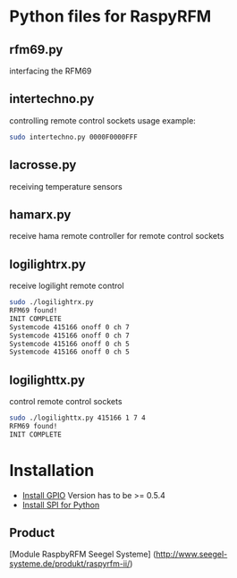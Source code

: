 # Python files for RaspyRFM

## rfm69.py

interfacing the RFM69

## intertechno.py
controlling remote control sockets
usage example:
```sh
sudo intertechno.py 0000F0000FFF
```

## lacrosse.py
receiving temperature sensors

## hamarx.py
receive hama remote controller for remote control sockets

## logilightrx.py
receive logilight remote control
```sh
sudo ./logilightrx.py
RFM69 found!
INIT COMPLETE
Systemcode 415166 onoff 0 ch 7
Systemcode 415166 onoff 0 ch 7
Systemcode 415166 onoff 0 ch 5
Systemcode 415166 onoff 0 ch 5
```

## logilighttx.py
control remote control sockets
```sh
sudo ./logilighttx.py 415166 1 7 4
RFM69 found!
INIT COMPLETE
```

# Installation
 * [Install GPIO](http://sourceforge.net/projects/raspberry-gpio-python/)
Version has to be >= 0.5.4
 * [Install SPI for Python](http://www.100randomtasks.com/simple-spi-on-raspberry-pi)

## Product
[Module RaspbyRFM Seegel Systeme] (http://www.seegel-systeme.de/produkt/raspyrfm-ii/)
